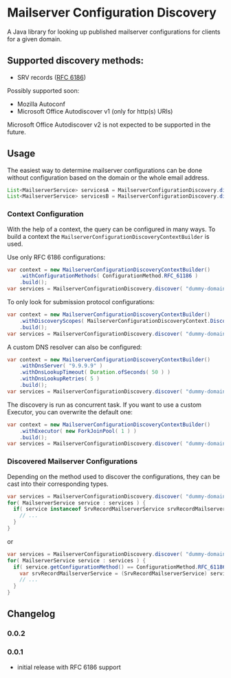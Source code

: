 # Mailserver Configuration Discovery

A Java library for looking up published mailserver configurations for clients for a given domain.

## Supported discovery methods:

* SRV records ([RFC 6186](https://www.rfc-editor.org/rfc/rfc6186))

Possibly supported soon:

* Mozilla Autoconf
* Microsoft Office Autodiscover v1 (only for http(s) URIs)

Microsoft Office Autodiscover v2 is not expected to be supported in the future.

## Usage

The easiest way to determine mailserver configurations can be done without configuration based on the domain or the whole email address.

```java
List<MailserverService> servicesA = MailserverConfigurationDiscovery.discover( "dummy-domain.com" );
List<MailserverService> servicesB = MailserverConfigurationDiscovery.discover( EmailAddress.of( "user@dummy-domain.com" ) );
```

### Context Configuration

With the help of a context, the query can be configured in many ways. To build a context the `MailserverConfigurationDiscoveryContextBuilder` is used.

Use only RFC 6186 configurations:

```java
var context = new MailserverConfigurationDiscoveryContextBuilder()
    .withConfigurationMethods( ConfigurationMethod.RFC_61186 )
    .build();
var services = MailserverConfigurationDiscovery.discover( "dummy-domain.com", context );
```

To only look for submission protocol configurations:

```java
var context = new MailserverConfigurationDiscoveryContextBuilder()
    .withDiscoveryScopes( MailserverConfigurationDiscoveryContext.DiscoveryScope.SUBMISSION )
    .build();
var services = MailserverConfigurationDiscovery.discover( "dummy-domain.com", context );
```

A custom DNS resolver can also be configured:

```java
var context = new MailserverConfigurationDiscoveryContextBuilder()
    .withDnsServer( "9.9.9.9" )
    .withDnsLookupTimeout( Duration.ofSeconds( 50 ) )
    .withDnsLookupRetries( 5 )
    .build();
var services = MailserverConfigurationDiscovery.discover( "dummy-domain.com", context );
```

The discovery is run as concurrent task. If you want to use a custom Executor, you can overwrite the default one:

```java
var context = new MailserverConfigurationDiscoveryContextBuilder()
    .withExecutor( new ForkJoinPool( 1 ) )
    .build();
var services = MailserverConfigurationDiscovery.discover( "dummy-domain.com", context );
```

### Discovered Mailserver Configurations

Depending on the method used to discover the configurations, they can be cast into their corresponding types.

```java
var services = MailserverConfigurationDiscovery.discover( "dummy-domain.com" );
for( MailserverService service : services ) {
  if( service instanceof SrvRecordMailserverService srvRecordMailserverService ) {
    // ...
  }
}
```

or

```java
var services = MailserverConfigurationDiscovery.discover( "dummy-domain.com" );
for( MailserverService service : services ) {
  if( service.getConfigurationMethod() == ConfigurationMethod.RFC_61186 ) {
    var srvRecordMailserverService = (SrvRecordMailserverService) service;
    // ...
  }
}
```

## Changelog

### 0.0.2

### 0.0.1

* initial release with RFC 6186 support
